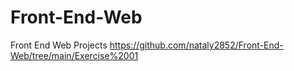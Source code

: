 # Front-End-Web
Front End Web Projects
https://github.com/nataly2852/Front-End-Web/tree/main/Exercise%2001
